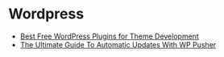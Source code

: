 # Wordpress

* [Best Free WordPress Plugins for Theme Development](http://www.vandelaydesign.com/wordpress-plugins-for-theme-development/)
* [The Ultimate Guide To Automatic Updates With WP Pusher](http://blog.wppusher.com/the-ultimate-guide-to-automatic-updates-with-wp-pusher/)
